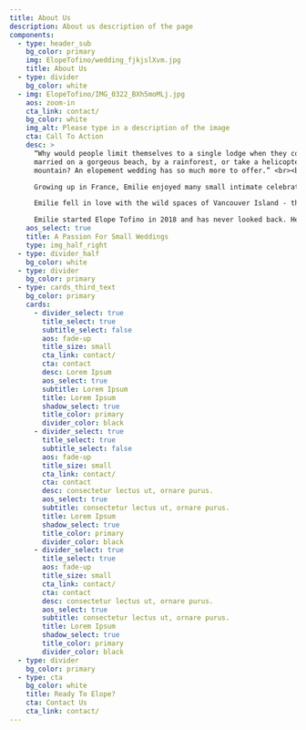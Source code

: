 ```yaml
---
title: About Us
description: About us description of the page
components:
  - type: header_sub
    bg_color: primary
    img: ElopeTofino/wedding_fjkjslXvm.jpg
    title: About Us
  - type: divider
    bg_color: white
  - img: ElopeTofino/IMG_0322_BXh5moMLj.jpg
    aos: zoom-in
    cta_link: contact/
    bg_color: white
    img_alt: Please type in a description of the image
    cta: Call To Action
    desc: >
      “Why would people limit themselves to a single lodge when they could get
      married on a gorgeous beach, by a rainforest, or take a helicopter to a
      mountain? An elopement wedding has so much more to offer.” <br><br>

      Growing up in France, Emilie enjoyed many small intimate celebrations. The beauty and simplicity of small gatherings stayed with her after she moved to Canada and settled in Ucluelet and Tofino. <br><br> 

      Emilie fell in love with the wild spaces of Vancouver Island - the surfing culture, the landscape, and the small village community. She took her experience in big event planning and started working as the head wedding coordinator at Black Rock Resort, where she coordinated many luxurious large weddings. After planning over a hundred weddings at the Resort, Emilie was introduced to the concept of elopements. She was struck by the limitations of a large resort wedding and the endless possibilities of a small, intimate marriage celebration. <br><br>

      Emilie started Elope Tofino in 2018 and has never looked back. Her vast wedding planning experience, her passion for small weddings, her care for the bride & groom, and her knowledge and appreciation for the beauty of the West Coast makes an Elope Tofino wedding an intimate event not to forget. 
    aos_select: true
    title: A Passion For Small Weddings
    type: img_half_right
  - type: divider_half
    bg_color: white
  - type: divider
    bg_color: primary
  - type: cards_third_text
    bg_color: primary
    cards:
      - divider_select: true
        title_select: true
        subtitle_select: false
        aos: fade-up
        title_size: small
        cta_link: contact/
        cta: contact
        desc: Lorem Ipsum
        aos_select: true
        subtitle: Lorem Ipsum
        title: Lorem Ipsum
        shadow_select: true
        title_color: primary
        divider_color: black
      - divider_select: true
        title_select: true
        subtitle_select: false
        aos: fade-up
        title_size: small
        cta_link: contact/
        cta: contact
        desc: consectetur lectus ut, ornare purus.
        aos_select: true
        subtitle: consectetur lectus ut, ornare purus.
        title: Lorem Ipsum
        shadow_select: true
        title_color: primary
        divider_color: black
      - divider_select: true
        title_select: true
        aos: fade-up
        title_size: small
        cta_link: contact/
        cta: contact
        desc: consectetur lectus ut, ornare purus.
        aos_select: true
        subtitle: consectetur lectus ut, ornare purus.
        title: Lorem Ipsum
        shadow_select: true
        title_color: primary
        divider_color: black
  - type: divider
    bg_color: primary
  - type: cta
    bg_color: white
    title: Ready To Elope?
    cta: Contact Us
    cta_link: contact/
---
```

